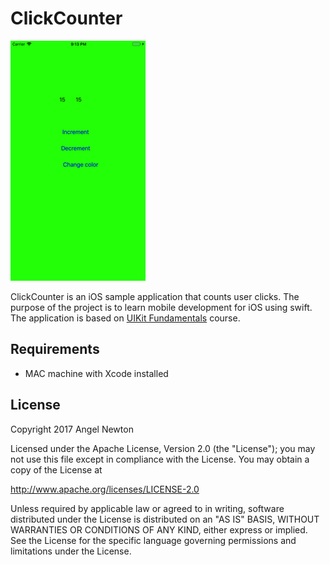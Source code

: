 # ClickCounter


![Scheme](/screenshots/SimulatorScreenShot-iPhone8Plus-2017-10-28at21.13.09.png)


ClickCounter is an iOS sample application that counts user clicks.
The purpose of the project is to learn mobile development for iOS using swift.
The application is based on [UIKit Fundamentals](https://www.udacity.com/course/uikit-fundamentals--ud788) course.


## Requirements
- MAC machine with Xcode installed



## License

Copyright 2017 Angel Newton

Licensed under the Apache License, Version 2.0 (the "License"); you may not use this file except in compliance with the License. You may obtain a copy of the License at

http://www.apache.org/licenses/LICENSE-2.0

Unless required by applicable law or agreed to in writing, software distributed under the License is distributed on an "AS IS" BASIS, WITHOUT WARRANTIES OR CONDITIONS OF ANY KIND, either express or implied. See the License for the specific language governing permissions and limitations under the License.

